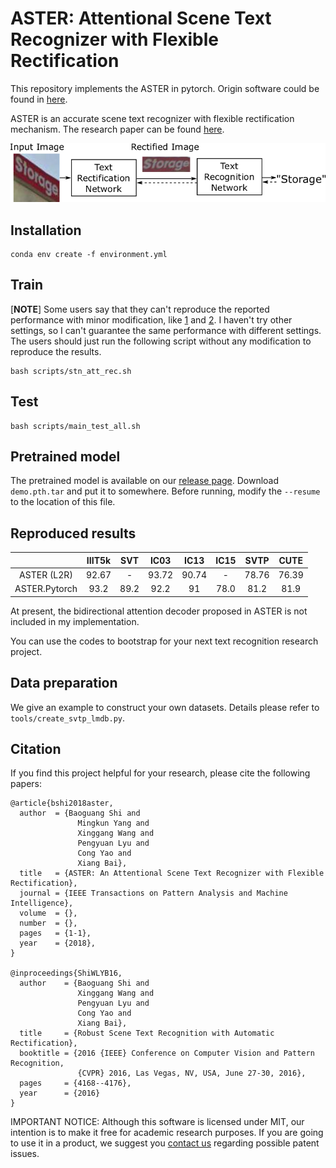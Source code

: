 # ASTER: Attentional Scene Text Recognizer with Flexible Rectification

This repository implements the ASTER in pytorch. Origin software could be found in [here](https://github.com/bgshih/aster).

ASTER is an accurate scene text recognizer with flexible rectification mechanism. The research paper can be found [here](https://ieeexplore.ieee.org/abstract/document/8395027/).

![ASTER Overview](overview.png)

## Installation

```
conda env create -f environment.yml
```

## Train

[**NOTE**] Some users say that they can't reproduce the reported performance with minor modification, like [1](https://github.com/ayumiymk/aster.pytorch/issues/17#issuecomment-527380815) and [2](https://github.com/ayumiymk/aster.pytorch/issues/17#issuecomment-528718596). I haven't try other settings, so I can't guarantee the same performance with different settings. The users should just run the following script without any modification to reproduce the results.
```
bash scripts/stn_att_rec.sh
```

## Test

```
bash scripts/main_test_all.sh
```

## Pretrained model
The pretrained model is available on our [release page](https://github.com/ayumiymk/aster.pytorch/releases/download/v1.0/demo.pth.tar). Download `demo.pth.tar` and put it to somewhere. Before running, modify the `--resume` to the location of this file.

## Reproduced results

|               | IIIT5k |  SVT |  IC03 |  IC13 |  IC15 | SVTP  |  CUTE |
|:-------------:|:------:|:----:|:-----:|:-----:|:-----:|:-----:|:-----:|
|  ASTER (L2R)  |  92.67 |   -  | 93.72 | 90.74 |    -  | 78.76 | 76.39 |
| ASTER.Pytorch |  93.2  | 89.2 | 92.2  |   91  |  78.0 |  81.2 |  81.9 |

At present, the bidirectional attention decoder proposed in ASTER is not included in my implementation. 

You can use the codes to bootstrap for your next text recognition research project.


## Data preparation

We give an example to construct your own datasets. Details please refer to `tools/create_svtp_lmdb.py`.

## Citation

If you find this project helpful for your research, please cite the following papers:

```
@article{bshi2018aster,
  author  = {Baoguang Shi and
               Mingkun Yang and
               Xinggang Wang and
               Pengyuan Lyu and
               Cong Yao and
               Xiang Bai},
  title   = {ASTER: An Attentional Scene Text Recognizer with Flexible Rectification},
  journal = {IEEE Transactions on Pattern Analysis and Machine Intelligence}, 
  volume  = {}, 
  number  = {}, 
  pages   = {1-1},
  year    = {2018}, 
}

@inproceedings{ShiWLYB16,
  author    = {Baoguang Shi and
               Xinggang Wang and
               Pengyuan Lyu and
               Cong Yao and
               Xiang Bai},
  title     = {Robust Scene Text Recognition with Automatic Rectification},
  booktitle = {2016 {IEEE} Conference on Computer Vision and Pattern Recognition,
               {CVPR} 2016, Las Vegas, NV, USA, June 27-30, 2016},
  pages     = {4168--4176},
  year      = {2016}
}
```

IMPORTANT NOTICE: Although this software is licensed under MIT, our intention is to make it free for academic research purposes. If you are going to use it in a product, we suggest you [contact us](xbai@hust.edu.cn) regarding possible patent issues.
